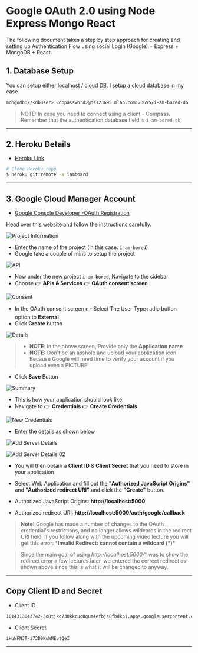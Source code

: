 # Google OAuth 2.0 using Node Express Mongo React

The following document takes a step by step approach for creating and setting up Authentication Flow using social Login (Google) + Express + MongoDB + React.

## 1. Database Setup

You can setup either localhost / cloud DB. I setup a cloud database in my case

```bash
mongodb://<dbuser>:<dbpassword>@ds123695.mlab.com:23695/i-am-bored-db
```

> NOTE: In case you need to connect using a client - Compass. Remember that the authentication database field is `i-am-bored-db`

---

## 2. Heroku Details

- [Heroku Link](https://iamboard.herokuapp.com/)

```bash
# Clone Heroku repo
$ heroku git:remote -a iamboard
```

---

## 3. Google Cloud Manager Account

- [Google Console Developer -OAuth Registration](https://console.cloud.google.com/)

Head over this website and follow the instructions carefully.

![Project Information](./design/screenshots/step01.png)

- Enter the name of the project (in this case: `i-am-bored`)
- Google take a couple of mins to setup the project

![API](./design/screenshots/step02.png)



- Now under the new project `i-am-bored`, Navigate to the sidebar
- Choose 👉 **APIs & Services**  👉 **OAuth consent screen**

![Consent](./design/screenshots/step03.png)

- In the OAuth consent screen 👉 Select The User Type radio button option to **External**
- Click **Create** button

![Details](./design/screenshots/step04.png)

> - **NOTE**: In the above screen, Provide only the **Application name**
> - **NOTE:** Don't be an asshole and upload your application icon. Because Google will need time to verify your account if you upload even a PICTURE!

- Click **Save** Button

![Summary](./design/screenshots/step05.png)

- This is how your application should look like
- Navigate to 👉 **Credentials** 👉 **Create Credentials**

![New Credentials](./design/screenshots/step06.png)

- Enter the details as shown below

![Add Server Details](./design/screenshots/step07.png)

![Add Server Details 02](./design/screenshots/step08.png)

- You will then obtain a **Client ID** & **Client Secret** that you need to store in your application

- Select Web Application and fill out the **"Authorized JavaScript Origins"** and **"Authorized redirect URI"** and click the **"Create"** button.

- Authorized JavaScript Origins: **http://localhost:5000**

- Authorized redirect URI: **http://localhost:5000/auth/google/callback**

>  **Note!** Google has made a number of changes to the OAuth credential's restrictions, and no longer allows wildcards in the redirect URI field. If you follow along with the upcoming video lecture you will get this error: ***Invalid Redirect: cannot contain a wildcard (\*)\***

>  Since the main goal of using *http://localhost:5000/** was to show the redirect error a few lectures later, we entered the correct redirect as shown above since this is what it will be changed to anyway.

---

## Copy Client ID and Secret

- Client ID

```bash
1014313043742-3o8tjkq730kkcuc0gum4efbjs8fbdkpi.apps.googleusercontent.com
```

- Client Secret

```bash
iHuNFNJT-i73D9KuWMEvtQeI
```

---

